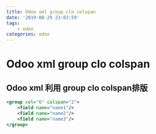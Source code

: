 ```yaml
---
title: Odoo xml group clo colspan
date: '2019-08-29 23:03:59'
tags:
    - odoo
categories: odoo
---
```


# Odoo xml group clo colspan

## Odoo xml 利用 group clo colspan排版

```xml
<group col="6" colspan="2">
    <field name="name1"/>
    <field name="name2"/>
    <field name="name3"/>
</group>
```
